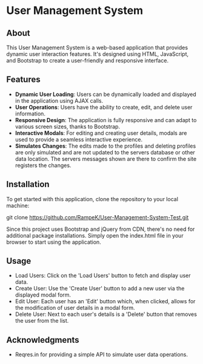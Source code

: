 # User Management System

## About
This User Management System is a web-based application that provides dynamic user interaction features. It's designed using HTML, JavaScript, and Bootstrap to create a user-friendly and responsive interface.

## Features
- **Dynamic User Loading**: Users can be dynamically loaded and displayed in the application using AJAX calls.
- **User Operations**: Users have the ability to create, edit, and delete user information.
- **Responsive Design**: The application is fully responsive and can adapt to various screen sizes, thanks to Bootstrap.
- **Interactive Modals**: For editing and creating user details, modals are used to provide a seamless interactive experience.
- **Simulates Changes**: The edits made to the profiles and deleting profiles are only simulated and are not updated to the servers database or other data location. The servers messages shown are there to confirm the site registers the changes.

## Installation
To get started with this application, clone the repository to your local machine:

git clone https://github.com/RampeK/User-Management-System-Test.git

Since this project uses Bootstrap and jQuery from CDN, there's no need for additional package installations. Simply open the index.html file in your browser to start using the application.

## Usage
- Load Users: Click on the 'Load Users' button to fetch and display user data.
- Create User: Use the 'Create User' button to add a new user via the displayed modal form.
- Edit User: Each user has an 'Edit' button which, when clicked, allows for the modification of user details in a modal form.
- Delete User: Next to each user's details is a 'Delete' button that removes the user from the list.

## Acknowledgments
- Reqres.in for providing a simple API to simulate user data operations.






